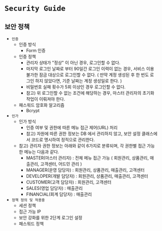 # `Security Guide`

## 보안 정책
- `인증`
  - 인증 방식
    - Form 인증
  - 인증 정책
    - 관리자 상태가 "정상" 이 아닌 경우, 로그인할 수 없다.
    - 마지막 로그인 날짜로 부터 90일간 로그인 이력이 없는 경우, 서비스 이용 불가한 잠금 대상으로 로그인할 수 없다. ( 만약 계정 생성된 후 한 번도 로그인 하지 않았다면, 기준 날짜는 계정 생성일로 한다. )
    - 비밀번호 실패 횟수가 5회 이상인 경우 로그인할 수 없다.
    - 참고) 위 로그인할 수 없는 조건에 해당하는 경우, 마스터 관리자의 초기화 작업이 이뤄져야 한다.
  - 패스워드 암호화 알고리즘
    - Bcrypt
- `인가`
  - 인가 방식
    - 인증 여부 및 권한에 따른 메뉴 접근 제어(URL) 처리
    - 참고) 자원에 따른 권한 정보는 DB 에서 관리하지 않고, 보안 설정 클래스에서 코드로 명시하여 정적으로 관리한다.
  - 참고) 관리자 권한 정보는 아래와 같이 6가지로 분류되며, 각 권한별 접근 가능한 메뉴는 다음과 같다.
    - MASTER(마스터 관리자) : 전체 메뉴 접근 가능 ( 회원관리, 상품관리, 매출관리, 고객센터, 어드민 관리 )
    - MANAGER(운영 담당자) : 회원관리, 상품관리, 매출관리, 고객센터
    - DEVELOPER(개발 담당자) : 회원관리, 상품관리, 매출관리, 고객센터
    - CUSTOMER(고객 담당자) : 회원관리, 고객센터
    - SALES(영업 담당자) : 매출관리
    - FINANCIAL(회계 담당자) : 매출관리
- `정책 정의 및 적용중`
  - 세션 정책
  - 접근 가능 IP
  - 보안 강화를 위한 2단계 로그인 설정
  - 패스워드 정책